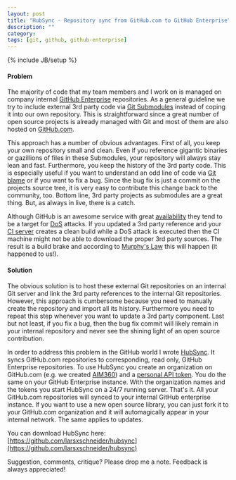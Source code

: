 ```yaml
---
layout: post
title: "HubSync - Repository sync from GitHub.com to GitHub Enterprise"
description: ""
category:
tags: [git, github, github-enterprise]
---
```

{% include JB/setup %}

#### Problem

The majority of code that my team members and I work on is managed on company internal [GitHub Enterprise](https://enterprise.github.com/) repositories. As a general guideline we try to include external 3rd party code via [Git Submodules](http://git-scm.com/book/en/Git-Tools-Submodules) instead of coping it into our own repository. This is straightforward since a great number of open source projects is already managed with Git and most of them are also hosted on [GitHub.com](https://github.com).

This approach has a number of obvious advantages. First of all, you keep your own repository small and clean. Even if you reference gigantic binaries or gazillions of files in these Submodules, your repository will always stay lean and fast. Furthermore, you keep the history of the 3rd party code. This is especially useful if you want to understand an odd line of code via [Git blame](http://git-scm.com/docs/git-blame.html) or if you want to fix a bug. Since the bug fix is just a commit on the projects source tree, it is very easy to contribute this change back to the community, too. Bottom line, 3rd party projects as submodules are a great thing. But, as always in live, there is a catch.

Although GitHub is an awesome service with great [availability](https://status.github.com/) they tend to be a target for [DoS](https://en.wikipedia.org/wiki/Denial-of-service_attack) attacks. If you updated a 3rd party reference and your [CI server](http://martinfowler.com/articles/continuousIntegration.html) creates a clean build while a DoS attack is executed then the CI machine might not be able to download the proper 3rd party sources. The result is a build brake and according to [Murphy's Law](https://en.wikipedia.org/wiki/Murphy's_law) this will happen (it happened to us!).

#### Solution

The obvious solution is to host these external Git repositories on an internal Git server and link the 3rd party references to the internal Git repositories. However, this approach is cumbersome because you need to manually create the repository and import all its history. Furthermore you need to repeat this step whenever you want to update a 3rd party component. Last but not least, if you fix a bug, then the bug fix commit will likely remain in your internal repository and never see the shining light of an open source contribution.

In order to address this problem in the GitHub world I wrote [HubSync](https://github.com/larsxschneider/hubsync). It syncs GitHub.com repositories to corresponding, read only, GitHub Enterprise repositories. To use HubSync you create an organization on GitHub.com (e.g. we created [AIM360](https://github.com/AIM360/)) and a [personal API token](https://github.com/blog/1509-personal-api-tokens). You do the same on your GitHub Enterprise instance. With the organization names and the tokens you start HubSync on a 24/7 running server. That's it. All your GitHub.com repositories will synced to your internal GitHub enterprise instance. If you want to use a new open source library, you can just fork it to your GitHub.com organization and it will automagically appear in your internal network. The same applies to updates.

You can download HubSync here: [https://github.com/larsxschneider/hubsync](https://github.com/larsxschneider/hubsync)

Suggestion, comments, critique? Please drop me a note. Feedback is always appreciated!
